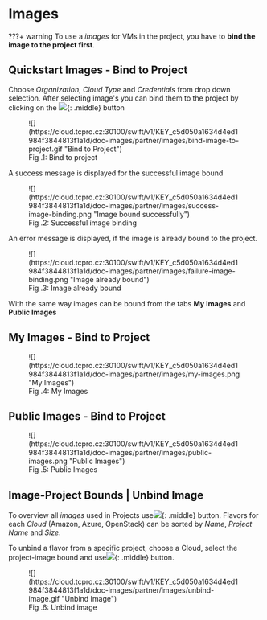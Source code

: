 # **Images**

???+ warning
    To use a *images* for VMs in the project, you have to **bind the image to the project first**.

## **Quickstart Images - Bind to Project**

Choose *Organization*, *Cloud Type* and *Credentials* from drop down selection. After selecting image's you can bind them to the project by clicking on the 
![](https://cloud.tcpro.cz:30100/swift/v1/KEY_c5d050a1634d4ed1984f3844813f1a1d/doc-images/partner/images/bind-image-to-project.png){: .middle} button 

<figure markdown>
  ![](https://cloud.tcpro.cz:30100/swift/v1/KEY_c5d050a1634d4ed1984f3844813f1a1d/doc-images/partner/images/bind-image-to-project.gif "Bind to Project")
  <figcaption>Fig .1: Bind to project</figcaption>
</figure>

A success message is displayed for the successful image bound

<figure markdown>
  ![](https://cloud.tcpro.cz:30100/swift/v1/KEY_c5d050a1634d4ed1984f3844813f1a1d/doc-images/partner/images/success-image-binding.png "Image bound successfully")
  <figcaption>Fig .2: Successful image binding</figcaption>
</figure>

An error message is displayed, if the image is already bound to the project.

<figure markdown>
  ![](https://cloud.tcpro.cz:30100/swift/v1/KEY_c5d050a1634d4ed1984f3844813f1a1d/doc-images/partner/images/failure-image-binding.png "Image already bound")
  <figcaption>Fig .3: Image already bound</figcaption>
</figure>

With the same way images can be bound from the tabs **My Images** and **Public Images**

## **My Images - Bind to Project**

<figure markdown>
  ![](https://cloud.tcpro.cz:30100/swift/v1/KEY_c5d050a1634d4ed1984f3844813f1a1d/doc-images/partner/images/my-images.png "My Images")
  <figcaption>Fig .4: My Images</figcaption>
</figure>

## **Public Images - Bind to Project**

<figure markdown>
  ![](https://cloud.tcpro.cz:30100/swift/v1/KEY_c5d050a1634d4ed1984f3844813f1a1d/doc-images/partner/images/public-images.png "Public Images")
  <figcaption>Fig .5: Public Images</figcaption>
</figure>

## **Image-Project Bounds | Unbind Image**

To overview all *images* used in Projects use![](https://cloud.tcpro.cz:30100/swift/v1/KEY_c5d050a1634d4ed1984f3844813f1a1d/doc-images/partner/images/image-project-bounds.png){: .middle} button. Flavors for each *Cloud* (Amazon, Azure, OpenStack) can be sorted by *Name*, *Project Name* and *Size*.

To unbind a flavor from a specific project, choose a Cloud, select the project-image bound and use![](https://cloud.tcpro.cz:30100/swift/v1/KEY_c5d050a1634d4ed1984f3844813f1a1d/doc-images/partner/images/unbind-image.png){: .middle} button.

<figure markdown>
  ![](https://cloud.tcpro.cz:30100/swift/v1/KEY_c5d050a1634d4ed1984f3844813f1a1d/doc-images/partner/images/unbind-image.gif "Unbind Image")
  <figcaption>Fig .6: Unbind image</figcaption>
</figure>
